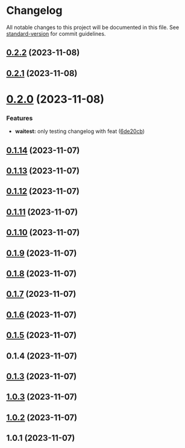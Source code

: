 # Changelog

All notable changes to this project will be documented in this file. See [standard-version](https://github.com/conventional-changelog/standard-version) for commit guidelines.

## [0.2.2](https://github.com/WailanTirajoh/waitest-gem/compare/v0.2.1...v0.2.2) (2023-11-08)



## [0.2.1](https://github.com/WailanTirajoh/waitest-gem/compare/v0.2.0...v0.2.1) (2023-11-08)



# [0.2.0](https://github.com/WailanTirajoh/waitest-gem/compare/v0.1.14...v0.2.0) (2023-11-08)


### Features

* **waitest:** only testing changelog with feat ([6de20cb](https://github.com/WailanTirajoh/waitest-gem/commit/6de20cb46d46e57cd6cccfca08a884d91c33d8f9))



## [0.1.14](https://github.com/WailanTirajoh/waitest-gem/compare/v0.1.13...v0.1.14) (2023-11-07)



## [0.1.13](https://github.com/WailanTirajoh/waitest-gem/compare/v0.1.12...v0.1.13) (2023-11-07)



## [0.1.12](https://github.com/WailanTirajoh/waitest-gem/compare/v0.1.11...v0.1.12) (2023-11-07)



## [0.1.11](https://github.com/WailanTirajoh/waitest-gem/compare/v0.1.10...v0.1.11) (2023-11-07)



## [0.1.10](https://github.com/WailanTirajoh/waitest-gem/compare/v0.1.9...v0.1.10) (2023-11-07)



## [0.1.9](https://github.com/WailanTirajoh/waitest-gem/compare/v0.1.8...v0.1.9) (2023-11-07)



## [0.1.8](https://github.com/WailanTirajoh/waitest-gem/compare/v0.1.7...v0.1.8) (2023-11-07)



## [0.1.7](https://github.com/WailanTirajoh/waitest-gem/compare/v0.1.6...v0.1.7) (2023-11-07)



## [0.1.6](https://github.com/WailanTirajoh/waitest-gem/compare/v0.1.5...v0.1.6) (2023-11-07)



## [0.1.5](https://github.com/WailanTirajoh/waitest-gem/compare/v0.1.4...v0.1.5) (2023-11-07)



## 0.1.4 (2023-11-07)



## [0.1.3](https://github.com/WailanTirajoh/waitest-gem/compare/v1.0.3...v0.1.3) (2023-11-07)



## [1.0.3](https://github.com/WailanTirajoh/waitest-gem/compare/v1.0.2...v1.0.3) (2023-11-07)



## [1.0.2](https://github.com/WailanTirajoh/waitest-gem/compare/v1.0.1...v1.0.2) (2023-11-07)



## 1.0.1 (2023-11-07)
